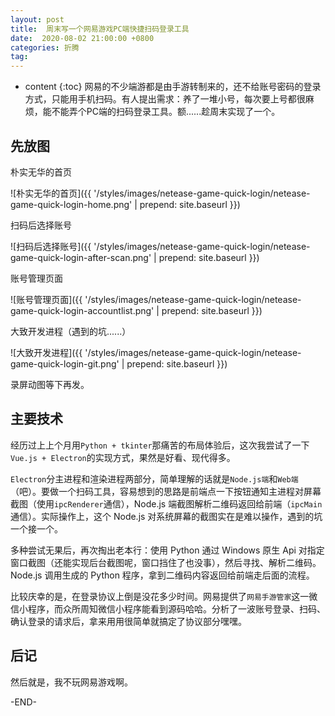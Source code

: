 ```yaml
---
layout: post
title:  周末写一个网易游戏PC端快捷扫码登录工具
date:  2020-08-02 21:00:00 +0800
categories: 折腾
tag: 
---
```


* content
{:toc}
网易的不少端游都是由手游转制来的，还不给账号密码的登录方式，只能用手机扫码。有人提出需求：养了一堆小号，每次要上号都很麻烦，能不能弄个PC端的扫码登录工具。额......趁周末实现了一个。

## 先放图

朴实无华的首页

![朴实无华的首页]({{ '/styles/images/netease-game-quick-login/netease-game-quick-login-home.png' | prepend: site.baseurl  }})

扫码后选择账号

![扫码后选择账号]({{ '/styles/images/netease-game-quick-login/netease-game-quick-login-after-scan.png' | prepend: site.baseurl  }})

账号管理页面

![账号管理页面]({{ '/styles/images/netease-game-quick-login/netease-game-quick-login-accountlist.png' | prepend: site.baseurl  }})

大致开发进程（遇到的坑......）

![大致开发进程]({{ '/styles/images/netease-game-quick-login/netease-game-quick-login-git.png' | prepend: site.baseurl  }})

录屏动图等下再发。


## 主要技术

经历过上上个月用`Python + tkinter`那痛苦的布局体验后，这次我尝试了一下`Vue.js + Electron`的实现方式，果然是好看、现代得多。

`Electron`分主进程和渲染进程两部分，简单理解的话就是`Node.js端`和`Web端`（吧）。要做一个扫码工具，容易想到的思路是前端点一下按钮通知主进程对屏幕截图（使用`ipcRenderer`通信），Node.js 端截图解析二维码返回给前端（`ipcMain`通信）。实际操作上，这个 Node.js 对系统屏幕的截图实在是难以操作，遇到的坑一个接一个。

多种尝试无果后，再次掏出老本行：使用 Python 通过 Windows 原生 Api 对指定窗口截图（还能实现后台截图呢，窗口挡住了也没事），然后寻找、解析二维码。Node.js 调用生成的 Python 程序，拿到二维码内容返回给前端走后面的流程。

比较庆幸的是，在登录协议上倒是没花多少时间。网易提供了`网易手游管家`这一微信小程序，而众所周知微信小程序能看到源码哈哈。分析了一波账号登录、扫码、确认登录的请求后，拿来用用很简单就搞定了协议部分嘿嘿。


## 后记

然后就是，我不玩网易游戏啊。



-END-